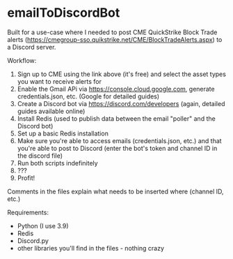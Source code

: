 # emailToDiscordBot
Built for a use-case where I needed to post CME QuickStrike Block Trade alerts (https://cmegroup-sso.quikstrike.net/CME/BlockTradeAlerts.aspx) to a Discord server.

Workflow:
1) Sign up to CME using the link above (it's free) and select the asset types you want to receive alerts for
2) Enable the Gmail APi via https://console.cloud.google.com, generate credentials.json, etc. (Google for detailed guides)
3) Create a Discord bot via https://discord.com/developers (again, detailed guides available online)
4) Install Redis (used to publish data between the email "poller" and the Discord bot)
5) Set up a basic Redis installation
6) Make sure you're able to access emails (credentials.json, etc.) and that you're able to post to Discord (enter the bot's token and channel ID in the discord file)
7) Run both scripts indefinitely
8) ???
9) Profit!

Comments in the files explain what needs to be inserted where (channel ID, etc.)

Requirements:
- Python (I use 3.9)
- Redis
- Discord.py
- other libraries you'll find in the files - nothing crazy
